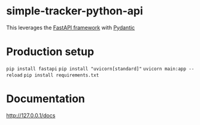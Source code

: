 # simple-tracker-python-api

This leverages the [FastAPI framework](https://fastapi.tiangolo.com/)
with [Pydantic](https://docs.pydantic.dev/)
# Production setup

`pip install fastapi`
`pip install "uvicorn[standard]"`
`uvicorn main:app --reload`
`pip install requirements.txt`

# Documentation
http://127.0.0.1/docs